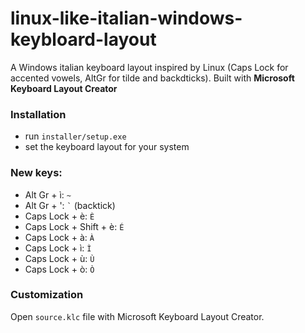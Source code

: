 # linux-like-italian-windows-keybloard-layout

A Windows italian keyboard layout inspired by Linux (Caps Lock for accented vowels, AltGr for tilde and backdticks). Built with **Microsoft Keyboard Layout Creator**

### Installation

- run `installer/setup.exe`
- set the keyboard layout for your system

### New keys:

- Alt Gr + ì: `~`
- Alt Gr + ': `` ` `` (backtick)
- Caps Lock + è: `È`
- Caps Lock + Shift + è: `É`
- Caps Lock + à: `À`
- Caps Lock + ì: `Ì`
- Caps Lock + ù: `Ù`
- Caps Lock + ò: `Ò`

### Customization

Open `source.klc` file with Microsoft Keyboard Layout Creator.
